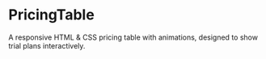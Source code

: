 # PricingTable
A responsive HTML &amp; CSS pricing table with animations, designed to show trial plans interactively. 
